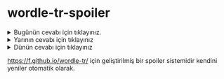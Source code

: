 # wordle-tr-spoiler

<details>
  <summary>Bugünün cevabı için tıklayınız.</summary>
  <br>
    <b> cimri </b>
</details>

<details>
  <summary>Yarının cevabı için tıklayınız</summary>
  <br>
   <b> ılıca </b>
</details>

<details>
  <summary>Dünün cevabı için tıklayınız </summary>
  <br>
  <b> küflü </b>
</details>

https://f.github.io/wordle-tr/ için geliştirilmiş bir spoiler sistemidir kendini yeniler otomatik olarak.

